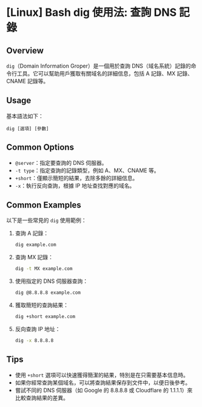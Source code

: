# [Linux] Bash dig 使用法: 查詢 DNS 記錄

## Overview
`dig`（Domain Information Groper）是一個用於查詢 DNS（域名系統）記錄的命令行工具。它可以幫助用戶獲取有關域名的詳細信息，包括 A 記錄、MX 記錄、CNAME 記錄等。

## Usage
基本語法如下：
```
dig [選項] [參數]
```

## Common Options
- `@server`：指定要查詢的 DNS 伺服器。
- `-t type`：指定查詢的記錄類型，例如 A、MX、CNAME 等。
- `+short`：僅顯示簡短的結果，去除多餘的詳細信息。
- `-x`：執行反向查詢，根據 IP 地址查找對應的域名。

## Common Examples
以下是一些常見的 `dig` 使用範例：

1. 查詢 A 記錄：
   ```bash
   dig example.com
   ```

2. 查詢 MX 記錄：
   ```bash
   dig -t MX example.com
   ```

3. 使用指定的 DNS 伺服器查詢：
   ```bash
   dig @8.8.8.8 example.com
   ```

4. 獲取簡短的查詢結果：
   ```bash
   dig +short example.com
   ```

5. 反向查詢 IP 地址：
   ```bash
   dig -x 8.8.8.8
   ```

## Tips
- 使用 `+short` 選項可以快速獲得簡潔的結果，特別是在只需要基本信息時。
- 如果你經常查詢某個域名，可以將查詢結果保存到文件中，以便日後參考。
- 嘗試不同的 DNS 伺服器（如 Google 的 8.8.8.8 或 Cloudflare 的 1.1.1.1）來比較查詢結果的差異。